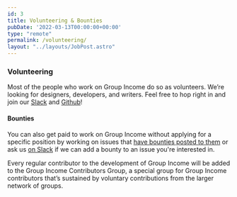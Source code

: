 ```yaml
---
id: 3
title: Volunteering & Bounties
pubDate: '2022-03-13T00:00:00+00:00'
type: "remote"
permalink: /volunteering/
layout: "../layouts/JobPost.astro"
---
```


### Volunteering

Most of the people who work on Group Income do so as volunteers. We’re looking for designers, developers, and writers. Feel free to hop right in and join our [Slack](https://join.slack.com/t/okturtles/shared_invite/zt-10jmpfgxj-tXQ1MKW7t8qqdyY6fB7uyQ) and [Github](https://github.com/okTurtles/group-income)!

#### Bounties

You can also get paid to work on Group Income without applying for a specific position by working on issues that [have bounties posted to them](https://github.com/okTurtles/group-income/issues?q=is%3Aissue+is%3Aopen+label%3ANote%3ABounty) or ask us [on Slack](https://join.slack.com/t/okturtles/shared_invite/zt-10jmpfgxj-tXQ1MKW7t8qqdyY6fB7uyQ) if we can add a bounty to an issue you're interested in.

Every regular contributor to the development of Group Income will be added to the Group Income Contributors Group, a special group for Group Income contributors that’s sustained by voluntary contributions from the larger network of groups.
